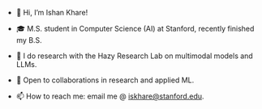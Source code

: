 - 👋 Hi, I’m Ishan Khare!

- 🎓 M.S. student in Computer Science (AI) at Stanford, recently finished my B.S.

- 🔬 I do research with the Hazy Research Lab on multimodal models and LLMs.

- 🤝 Open to collaborations in research and applied ML.

- 📫 How to reach me: email me @ [iskhare@stanford.edu](mailto:iskhare@stanford.edu).
